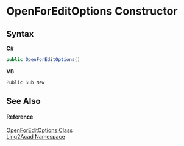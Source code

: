 # OpenForEditOptions Constructor 
 

## Syntax

**C#**<br />
``` C#
public OpenForEditOptions()
```

**VB**<br />
``` VB
Public Sub New
```


## See Also


#### Reference
<a href="T_Linq2Acad_OpenForEditOptions.md">OpenForEditOptions Class</a><br /><a href="N_Linq2Acad.md">Linq2Acad Namespace</a><br />
